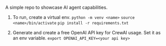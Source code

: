 A simple repo to showcase AI agent capabilities. 

1. To run, create a virtual env. 
`python -m venv <name>`
`source <name>/bin/activate`
`pip install -r requirements.txt`

2. Generate and create a free OpenAI API key for CrewAI usage. Set it as an env variable.
`export OPENAI_API_KEY=<your api key>`

